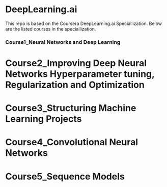 # DeepLearning.ai
This repo is based on the Coursera DeepLearning.ai Speciallization. 
Below are the listed courses in the speciallization.

### Course1_Neural Networks and Deep Learning
# Course2_Improving Deep Neural Networks Hyperparameter tuning, Regularization and Optimization
# Course3_Structuring Machine Learning Projects
# Course4_Convolutional Neural Networks
# Course5_Sequence Models
